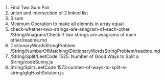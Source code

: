 1. Find Two Sum Pair 
2. union and intersection of 2 linked list 
3. 3 sum 
4. Minimum Operation to make all elemnts in array equal 
5. check-whether-two-strings-are-anagram-of-each-other  /String/Anagram/Check if two strings are anagrams of each other/readme.md
6. DictionaryWordsStringProblem  /String/NumberOfMatching/DictionaryWordsStringProblem/readme.md
7. /String/Split/LeetCode 1525. Number of Good Ways to Split a String/codeSunny.js
8. String/Split/LeetCode 1573:number-of-ways-to-split-a-string/gfgHashSolution.js
